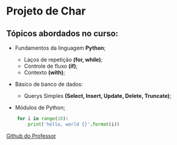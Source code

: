 # Projeto de Char

## Tópicos abordados no curso:
- Fundamentos da linguagem **Python**;
    - Laços de repetição **(for, while)**;
   - Controle de fluxo **(if)**;
   - Contexto **(with)**;

- Básico de banco de dados:
    - Querys Simples **(Select, Insert, Update, Delete, Truncate)**;

- Módulos de Python;

``` python
    for i in range(10):
        print('hello, world {}'.format(i))
```

[Github do Professor](https://github.com/LucasRicciardi)